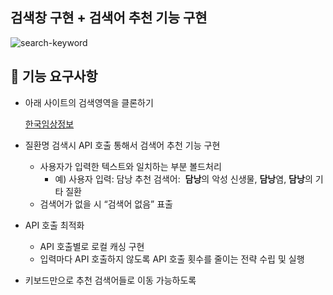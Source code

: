 ## 검색창 구현 + 검색어 추천 기능 구현

![search-keyword](https://user-images.githubusercontent.com/102936206/201240156-017813ca-c9eb-4b8c-98a6-6d043f95c4f2.gif)

## 🚀 기능 요구사항
- 아래 사이트의 검색영역을 클론하기
    
    [한국임상정보](https://clinicaltrialskorea.com/)
    
- 질환명 검색시 API 호출 통해서 검색어 추천 기능 구현
    - 사용자가 입력한 텍스트와 일치하는 부분 볼드처리
        - 예) 사용자 입력: 담낭
              추천 검색어:  **담낭**의 악성 신생물, **담낭**염, **담낭**의 기타 질환
    - 검색어가 없을 시 “검색어 없음” 표출
- API 호출 최적화
    - API 호출별로 로컬 캐싱 구현
    - 입력마다 API 호출하지 않도록 API 호출 횟수를 줄이는 전략 수립 및 실행
- 키보드만으로 추천 검색어들로 이동 가능하도록

